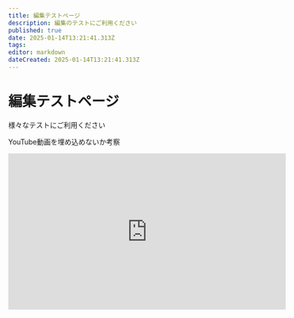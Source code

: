 ```yaml
---
title: 編集テストページ
description: 編集のテストにご利用ください
published: true
date: 2025-01-14T13:21:41.313Z
tags: 
editor: markdown
dateCreated: 2025-01-14T13:21:41.313Z
---
```


# 編集テストページ
様々なテストにご利用ください

YouTube動画を埋め込めないか考察
<iframe width="560" height="315" src="https://www.youtube.com/embed/EvuXIk2Bh78?si=fwbK100NtWcApUvP" title="YouTube video player" frameborder="0" allow="accelerometer; autoplay; clipboard-write; encrypted-media; gyroscope; picture-in-picture; web-share" referrerpolicy="strict-origin-when-cross-origin" allowfullscreen></iframe>